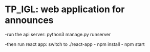 # TP_IGL: web application for announces

-run the api server: python3 manage.py runserver

-then run react app: switch to ./react-app - npm install - npm start
